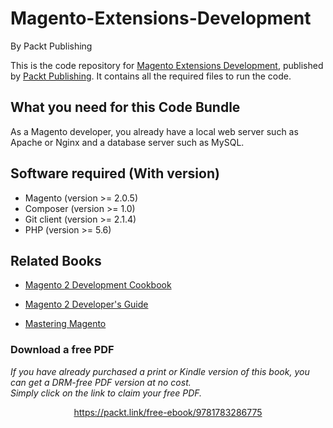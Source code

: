 


# Magento-Extensions-Development
By Packt Publishing

This is the code repository for [Magento Extensions Development](https://www.packtpub.com/web-development/magento-extensions-development?utm_source=GitHub&utm_medium=Repository&utm_campaign=9781783286775), published by [Packt Publishing](https://www.packtpub.com/). It contains all the required files to run the code.

## What you need for this Code Bundle

As a Magento developer, you already have a local web server such as Apache or
Nginx and a database server such as MySQL. 

## Software required (With version)

* Magento (version >= 2.0.5)
* Composer (version >= 1.0)
* Git client (version >= 2.1.4)
* PHP (version >= 5.6)


## Related Books





* [Magento 2 Development Cookbook](https://www.packtpub.com/web-development/magento-2-development-cookbook?utm_source=GitHub&utm_medium=Repository&utm_campaign=9781785882197)

* [Magento 2 Developer's Guide](https://www.packtpub.com/web-development/magento-2-developers-guide?utm_source=GitHub&utm_medium=Repository&utm_campaign=9781785886584)

* [Mastering Magento](https://www.packtpub.com/web-development/mastering-magento?utm_source=GitHub&utm_medium=Repository&utm_campaign=9781849516945)

### Download a free PDF

 <i>If you have already purchased a print or Kindle version of this book, you can get a DRM-free PDF version at no cost.<br>Simply click on the link to claim your free PDF.</i>
<p align="center"> <a href="https://packt.link/free-ebook/9781783286775">https://packt.link/free-ebook/9781783286775 </a> </p>